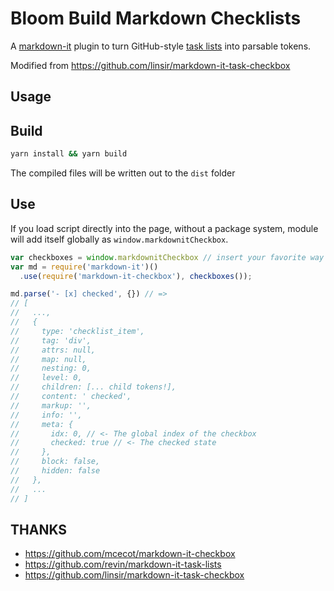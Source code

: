 # Bloom Build Markdown Checklists

A [markdown-it](https://www.npmjs.com/package/markdown-it) plugin to turn GitHub-style [task lists](https://github.com/blog/1825-task-lists-in-all-markdown-documents) into parsable tokens.

Modified from <https://github.com/linsir/markdown-it-task-checkbox>

## Usage

## Build

```bash
yarn install && yarn build
```

The compiled files will be written out to the `dist` folder

## Use

If you load script directly into the page, without a
package system, module will add itself globally as `window.markdownitCheckbox`.

```js
var checkboxes = window.markdownitCheckbox // insert your favorite way of importing the module
var md = require('markdown-it')()
  .use(require('markdown-it-checkbox'), checkboxes());

md.parse('- [x] checked', {}) // =>
// [
//   ...,
//   {
//     type: 'checklist_item',
//     tag: 'div',
//     attrs: null,
//     map: null,
//     nesting: 0,
//     level: 0,
//     children: [... child tokens!],
//     content: ' checked',
//     markup: '',
//     info: '',
//     meta: {
//       idx: 0, // <- The global index of the checkbox
//       checked: true // <- The checked state
//     },
//     block: false,
//     hidden: false
//   },
//   ...
// ]
```

## THANKS

- <https://github.com/mcecot/markdown-it-checkbox>
- <https://github.com/revin/markdown-it-task-lists>
- <https://github.com/linsir/markdown-it-task-checkbox>
